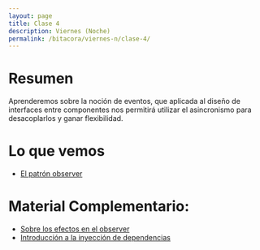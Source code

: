 ```yaml
---
layout: page
title: Clase 4
description: Viernes (Noche)
permalink: /bitacora/viernes-n/clase-4/
---
```


# Resumen

Aprenderemos sobre la noción de eventos, que aplicada al diseño de interfaces entre componentes nos permitirá utilizar el asincronismo para desacoplarlos y ganar flexibilidad.

# Lo que vemos

- [El patrón observer](https://docs.google.com/document/d/1h8Cce8faTG65RXoElPvAsPS-I8H2MxMbemzMcYCL56I/edit)

# Material Complementario:

- [Sobre los efectos en el observer](https://docs.google.com/document/d/1UwTcRLugqDgZuqfWvOxckwk27UBjDo70AF1znzX24QM/edit#heading=h.y04j3mise0wn)
- [Introducción a la inyección de dependencias](https://docs.google.com/document/d/1GsW-hVF0XR76KunDILqkltyE1KIBvj3ldCCkyStjne0/edit)




